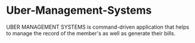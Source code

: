 # Uber-Management-Systems
UBER MANAGEMENT SYSTEMS is command-driven application that helps to manage the record of the member's as well as generate their bills.
